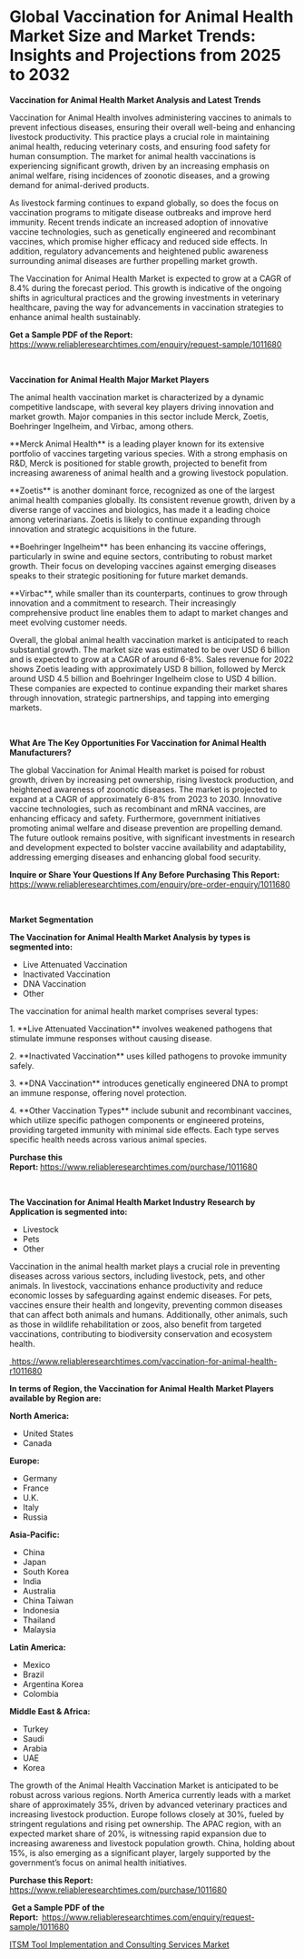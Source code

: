 <p><h1>Global Vaccination for Animal Health Market Size and Market Trends: Insights and Projections from 2025 to 2032</h1></p><p><strong>Vaccination for Animal Health Market Analysis and Latest Trends</strong></p>
<p><p>Vaccination for Animal Health involves administering vaccines to animals to prevent infectious diseases, ensuring their overall well-being and enhancing livestock productivity. This practice plays a crucial role in maintaining animal health, reducing veterinary costs, and ensuring food safety for human consumption. The market for animal health vaccinations is experiencing significant growth, driven by an increasing emphasis on animal welfare, rising incidences of zoonotic diseases, and a growing demand for animal-derived products.</p><p>As livestock farming continues to expand globally, so does the focus on vaccination programs to mitigate disease outbreaks and improve herd immunity. Recent trends indicate an increased adoption of innovative vaccine technologies, such as genetically engineered and recombinant vaccines, which promise higher efficacy and reduced side effects. In addition, regulatory advancements and heightened public awareness surrounding animal diseases are further propelling market growth.</p><p>The Vaccination for Animal Health Market is expected to grow at a CAGR of 8.4% during the forecast period. This growth is indicative of the ongoing shifts in agricultural practices and the growing investments in veterinary healthcare, paving the way for advancements in vaccination strategies to enhance animal health sustainably.</p></p>
<p><strong>Get a Sample PDF of the Report:&nbsp;</strong> <a href="https://www.reliableresearchtimes.com/enquiry/request-sample/1011680?utm_campaign=3227&utm_medium=2&utm_source=Github&utm_content=ia&utm_term=08032025&utm_id=vaccination-for-animal-health">https://www.reliableresearchtimes.com/enquiry/request-sample/1011680</a></p>
<p>&nbsp;</p>
<p><strong>Vaccination for Animal Health Major Market Players</strong></p>
<p><p>The animal health vaccination market is characterized by a dynamic competitive landscape, with several key players driving innovation and market growth. Major companies in this sector include Merck, Zoetis, Boehringer Ingelheim, and Virbac, among others.</p><p>**Merck Animal Health** is a leading player known for its extensive portfolio of vaccines targeting various species. With a strong emphasis on R&D, Merck is positioned for stable growth, projected to benefit from increasing awareness of animal health and a growing livestock population.</p><p>**Zoetis** is another dominant force, recognized as one of the largest animal health companies globally. Its consistent revenue growth, driven by a diverse range of vaccines and biologics, has made it a leading choice among veterinarians. Zoetis is likely to continue expanding through innovation and strategic acquisitions in the future.</p><p>**Boehringer Ingelheim** has been enhancing its vaccine offerings, particularly in swine and equine sectors, contributing to robust market growth. Their focus on developing vaccines against emerging diseases speaks to their strategic positioning for future market demands.</p><p>**Virbac**, while smaller than its counterparts, continues to grow through innovation and a commitment to research. Their increasingly comprehensive product line enables them to adapt to market changes and meet evolving customer needs.</p><p>Overall, the global animal health vaccination market is anticipated to reach substantial growth. The market size was estimated to be over USD 6 billion and is expected to grow at a CAGR of around 6-8%. Sales revenue for 2022 shows Zoetis leading with approximately USD 8 billion, followed by Merck around USD 4.5 billion and Boehringer Ingelheim close to USD 4 billion. These companies are expected to continue expanding their market shares through innovation, strategic partnerships, and tapping into emerging markets.</p></p>
<p>&nbsp;</p>
<p><strong>What Are The Key Opportunities For Vaccination for Animal Health Manufacturers?</strong></p>
<p><p>The global Vaccination for Animal Health market is poised for robust growth, driven by increasing pet ownership, rising livestock production, and heightened awareness of zoonotic diseases. The market is projected to expand at a CAGR of approximately 6-8% from 2023 to 2030. Innovative vaccine technologies, such as recombinant and mRNA vaccines, are enhancing efficacy and safety. Furthermore, government initiatives promoting animal welfare and disease prevention are propelling demand. The future outlook remains positive, with significant investments in research and development expected to bolster vaccine availability and adaptability, addressing emerging diseases and enhancing global food security.</p></p>
<p><strong>Inquire or Share Your Questions If Any Before Purchasing This Report:</strong> <a href="https://www.reliableresearchtimes.com/enquiry/pre-order-enquiry/1011680?utm_campaign=3227&utm_medium=2&utm_source=Github&utm_content=ia&utm_term=08032025&utm_id=vaccination-for-animal-health">https://www.reliableresearchtimes.com/enquiry/pre-order-enquiry/1011680</a></p>
<p>&nbsp;</p>
<p><strong>Market Segmentation</strong></p>
<p><strong>The Vaccination for Animal Health Market Analysis by types is segmented into:</strong></p>
<p><ul><li>Live Attenuated Vaccination</li><li>Inactivated Vaccination</li><li>DNA Vaccination</li><li>Other</li></ul></p>
<p><p>The vaccination for animal health market comprises several types: </p><p>1. **Live Attenuated Vaccination** involves weakened pathogens that stimulate immune responses without causing disease.</p><p>2. **Inactivated Vaccination** uses killed pathogens to provoke immunity safely.</p><p>3. **DNA Vaccination** introduces genetically engineered DNA to prompt an immune response, offering novel protection.</p><p>4. **Other Vaccination Types** include subunit and recombinant vaccines, which utilize specific pathogen components or engineered proteins, providing targeted immunity with minimal side effects. Each type serves specific health needs across various animal species.</p></p>
<p><strong>Purchase this Report:&nbsp;</strong><a href="https://www.reliableresearchtimes.com/purchase/1011680?utm_campaign=3227&utm_medium=2&utm_source=Github&utm_content=ia&utm_term=08032025&utm_id=vaccination-for-animal-health">https://www.reliableresearchtimes.com/purchase/1011680</a></p>
<p>&nbsp;</p>
<p><strong>The Vaccination for Animal Health Market Industry Research by Application is segmented into:</strong></p>
<p><ul><li>Livestock</li><li>Pets</li><li>Other</li></ul></p>
<p><p>Vaccination in the animal health market plays a crucial role in preventing diseases across various sectors, including livestock, pets, and other animals. In livestock, vaccinations enhance productivity and reduce economic losses by safeguarding against endemic diseases. For pets, vaccines ensure their health and longevity, preventing common diseases that can affect both animals and humans. Additionally, other animals, such as those in wildlife rehabilitation or zoos, also benefit from targeted vaccinations, contributing to biodiversity conservation and ecosystem health.</p></p>
<p><a href="https://www.reliableresearchtimes.com/vaccination-for-animal-health-r1011680?utm_campaign=3227&utm_medium=2&utm_source=Github&utm_content=ia&utm_term=08032025&utm_id=vaccination-for-animal-health">&nbsp;https://www.reliableresearchtimes.com/vaccination-for-animal-health-r1011680</a></p>
<p><strong>In terms of Region, the Vaccination for Animal Health Market Players available by Region are:</strong></p>
<p>
    <p> <strong> North America: </strong>
        <ul>
            <li>United States</li>
            <li>Canada</li>
        </ul>
        </p> 
    <p> <strong> Europe: </strong>
        <ul>
            <li>Germany</li>
            <li>France</li>
            <li>U.K.</li>
            <li>Italy</li>
            <li>Russia</li>
        </ul>
        </p> 
    <p> <strong> Asia-Pacific: </strong>
        <ul>
            <li>China</li>
            <li>Japan</li>
            <li>South Korea</li>
            <li>India</li>
            <li>Australia</li>
            <li>China Taiwan</li>
            <li>Indonesia</li>
            <li>Thailand</li>
            <li>Malaysia</li>
        </ul>
        </p> 
    <p> <strong> Latin America: </strong>
        <ul>
            <li>Mexico</li>
            <li>Brazil</li>
            <li>Argentina Korea</li>
            <li>Colombia</li>
        </ul>
        </p> 
    <p> <strong> Middle East & Africa: </strong>
        <ul>
            <li>Turkey</li>
            <li>Saudi</li>
            <li>Arabia</li>
            <li>UAE</li>
            <li>Korea</li>
        </ul>
    </p>
    </p>
<p><p>The growth of the Animal Health Vaccination Market is anticipated to be robust across various regions. North America currently leads with a market share of approximately 35%, driven by advanced veterinary practices and increasing livestock production. Europe follows closely at 30%, fueled by stringent regulations and rising pet ownership. The APAC region, with an expected market share of 20%, is witnessing rapid expansion due to increasing awareness and livestock population growth. China, holding about 15%, is also emerging as a significant player, largely supported by the government’s focus on animal health initiatives.</p></p>
<p><strong>Purchase this Report: </strong><a href="https://www.reliableresearchtimes.com/purchase/1011680?utm_campaign=3227&utm_medium=2&utm_source=Github&utm_content=ia&utm_term=08032025&utm_id=vaccination-for-animal-health">https://www.reliableresearchtimes.com/purchase/1011680</a></p>
<p>&nbsp;<strong>Get a Sample PDF of the Report:&nbsp;&nbsp;</strong><a href="https://www.reliableresearchtimes.com/enquiry/request-sample/1011680?utm_campaign=3227&utm_medium=2&utm_source=Github&utm_content=ia&utm_term=08032025&utm_id=vaccination-for-animal-health">https://www.reliableresearchtimes.com/enquiry/request-sample/1011680</a></p>
<p><strong></strong></p>
<p><p><a href="https://github.com/alejnaouare/Market-Research-Report-List-1/blob/main/itsm-tool-implementation-and-consulting-services-market.md?utm_campaign=3227&utm_medium=2&utm_source=Github&utm_content=ia&utm_term=08032025&utm_id=vaccination-for-animal-health">ITSM Tool Implementation and Consulting Services Market</a></p></p>
